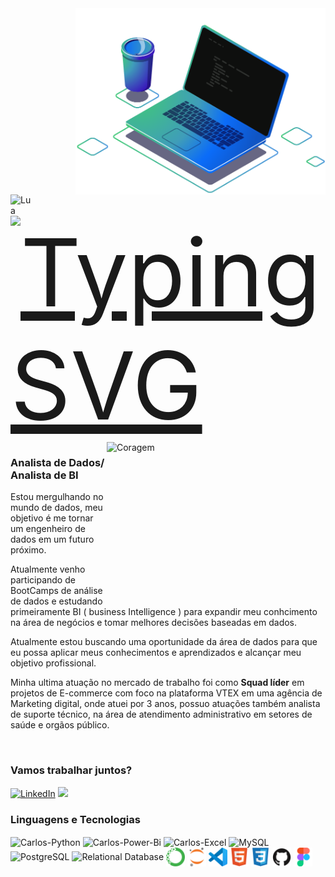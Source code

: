 <img src="https://raw.githubusercontent.com/090Raphael/imagens/86227742a4942ef2d095bfb6e68ad9767f208ef9/imagens/ilustra%C3%A7%C3%A3o%20de%20computador%202.png" alt="ilustração de um computador" min-width="400px" max-width="400px" width="400px" align="right">

<div style="display:flex; width: 100%; justify-content: flex-start">
  <a href="https://git.io/typing-svg">
 <img align="left" alt="Lua" width="36px" src="https://i.pinimg.com/originals/44/a7/10/44a710f29062f87045990c6b30675f54.png"> 
    <img src="https://readme-typing-svg.herokuapp.com/?center=true&vCenter=true&color=ffffff&lines=Olá,%20+me+chamo+Johnny+Veridiano;Seja+muito+bem+vindo!+:)" alt="Typing SVG" style="font-size: 150px" >
  </a>
</div>

<img align="right" padding="20px" alt="Coragem" height="250" width="350" border-radios="30" src="https://gifs.eco.br/wp-content/uploads/2022/11/gifs-de-programador-29.gif">


<h3>Analista de Dados/ Analista de BI</h3>
<p align="justfy">Estou mergulhando no mundo de dados, meu objetivo é me tornar um engenheiro de dados em um futuro próximo.
<br>
<p align="justfy">Atualmente venho participando de BootCamps de análise de dados e estudando primeiramente BI ( business Intelligence ) para expandir meu conhcimento na área de negócios
  e tomar melhores decisões baseadas em dados.

  Atualmente estou buscando uma oportunidade da área de dados para que eu possa aplicar meus conhecimentos e aprendizados e alcançar meu objetivo profissional.

  Minha ultima atuação no mercado de trabalho foi como <b>Squad líder</b> em projetos de E-commerce com foco na plataforma VTEX em uma agência de Marketing digital, onde atuei por 3 anos, possuo 
  atuações também analista de suporte técnico, na área de atendimento administrativo em setores de saúde e orgãos público.
   
</p>

<br> <h3>Vamos trabalhar juntos?</h3> 

[![LinkedIn](https://img.shields.io/badge/-JohnnyVeridiano-000?style=for-the-badge&logo=linkedin&logoColor=62b1d4&color:FFF)](https://www.linkedin.com/in/johnnyveridiano/) 
<a href="https://www.linkedin.com/in/johnnyveridiano/" target="_blank"><img src="https://img.shields.io/badge/-LinkedIn-%230077B5?style=for-the-badge&logo=linkedin&logoColor=white" target="_blank"></a>   

<h3 align="left">Linguagens e Tecnologias</h3>
<div>
<img align="center" alt="Carlos-Python" height="30" width="30" src="https://cdn4.iconfinder.com/data/icons/logos-and-brands/512/267_Python_logo-512.png">
<img align="center" alt="Carlos-Power-Bi" height="30" width="30" src="https://www.tekenable.ie/wp-content/uploads/2019/09/PowerBI-Icon-Transparent.png">
<img align="center" alt="Carlos-Excel"   height="30" width="30" src="https://www.kaptiva.ca/wp-content/uploads/2019/06/formation-excel.png"> 
<img align="center" alt="MySQL" height="30" width="30" src="https://cdn.jsdelivr.net/gh/devicons/devicon/icons/mysql/mysql-original.svg" />
<img align="center" alt="PostgreSQL" height="30" width="30" src="https://cdn.jsdelivr.net/gh/devicons/devicon/icons/postgresql/postgresql-original.svg" />
<img align="center" alt="Relational Database" height="30" width="30" src="https://cdn-icons-png.flaticon.com/512/2772/2772165.png" />
<img align="center" alt="Carlos-Jupyter" height="30" width="30" src="https://github.com/devicons/devicon/blob/master/icons/anaconda/anaconda-original.svg">
<img align="center" alt="Carlos-Jupyter" height="30" width="30" src="https://github.com/devicons/devicon/blob/master/icons/jupyter/jupyter-original.svg">
<img align="center" alt="Carlos-VS-Code" height="30" width="30"src="https://github.com/devicons/devicon/blob/master/icons/vscode/vscode-original.svg">         
<img align="center" alt="html5" height="30" width="30"src="https://github.com/devicons/devicon/blob/master/icons/html5/html5-original.svg">   
<img align="center" alt="CSS3" height="30" width="30"  src="https://raw.githubusercontent.com/devicons/devicon/master/icons/css3/css3-original.svg">
<img align="center" alt="github"   height="30" width="30" src="https://github.com/devicons/devicon/blob/master/icons/github/github-original.svg">
<img align="center" alt="figma" height="30" width="30" src="https://github.com/devicons/devicon/blob/master/icons/figma/figma-original.svg">
<br>

</div>
 <br>

  
<!--
**JohnnyVeridiano/JohnnyVeridiano** is a ✨ _special_ ✨ repository because its `README.md` (this file) appears on your GitHub profile.

Here are some ideas to get you started:

- 🔭 I’m currently working on ...
- 🌱 I’m currently learning ...
- 👯 I’m looking to collaborate on ...
- 🤔 I’m looking for help with ...
- 💬 Ask me about ...
- 📫 How to reach me: ...
- 😄 Pronouns: ...
- ⚡ Fun fact: ...
-->
